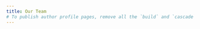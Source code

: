 ```yaml
---
title: Our Team
# To publish author profile pages, remove all the `build` and `cascade` settings below.
---
```

